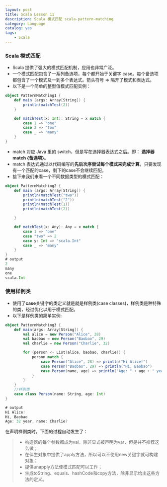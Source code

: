 ```yaml
---
layout: post
title: Scala Lesson 11
description: Scala 模式匹配 scala-pattern-matching
category: Language
catalog: yes
tags:
    - Scala
---
```

### Scala 模式匹配

* Scala 提供了强大的模式匹配机制，应用也非常广泛。
* 一个模式匹配包含了一系列备选项，每个都开始于关键字 case。每个备选项都包含了一个模式及一到多个表达式。箭头符号 => 隔开了模式和表达式。
* 以下是一个简单的整型值模式匹配实例：

~~~scala
object PatternMatching1 {
    def main (args: Array[String]) {
        println(matchTest(2))
    }

    def matchTest(x: Int): String = x match {
        case 1 => "one"
        case 2 => "tow"
        case _ => "many"
    }
}
~~~

* match 对应 Java 里的 switch，但是写在选择器表达式之后。即： **选择器 match {备选项}**。
* match 表达式通过以代码编写的**先后次序尝试每个模式来完成计算**，只要发现有一个匹配的case，剩下的case不会继续匹配。
* 接下来我们来看一个不同数据类型的模式匹配：

~~~scala
object PatternMatching2 {
    def main (args: Array[String]) {
        println(matchTest("two"))
        println(matchTest("2"))
        println(matchTest(1))
        println(matchTest(2))

    }

    def matchTest(x: Any): Any = x match {
        case 1 => "one"
        case "two" => 2
        case y: Int => "scala.Int"
        case _ => "many"
    }
}
# output
2
many
one
scala.Int
~~~

### 使用样例类

* 使用了**case**关键字的类定义就是就是样例类(case classes)，样例类是种特殊的类，经过优化以用于模式匹配。
* 以下是样例类的简单实例:

~~~scala
object PatternMatching3 {
    def main(args: Array[String]) {
        val alice = new Person("Alice", 28)
        val baobao = new Person("Baobao", 29)
        val charlie = new Person("Charlie", 32)

        for (person <- List(alice, baobao, charlie)) {
            person match {
                case Person("Alice", 28) => println("Hi Alice!")
                case Person("Baobao", 29) => println("Hi, Baobao")
                case Person(name, age) => println("Age: " + age + " year, name: " +name + "?")
            }
        }
    }
    //样例类
    case class Person(name: String, age: Int)
}

# output
Hi Alice!
Hi, Baobao
Age: 32 year, name: Charlie?
~~~

在声明样例类时，下面的过程自动发生了：

>* 构造器的每个参数都成为val，除非显式被声明为var，但是并不推荐这么做；
>* 在伴生对象中提供了apply方法，所以可以不使用new关键字就可构建对象；
>* 提供unapply方法使模式匹配可以工作；
>* 生成toString、equals、hashCode和copy方法，除非显示给出这些方法的定义。
